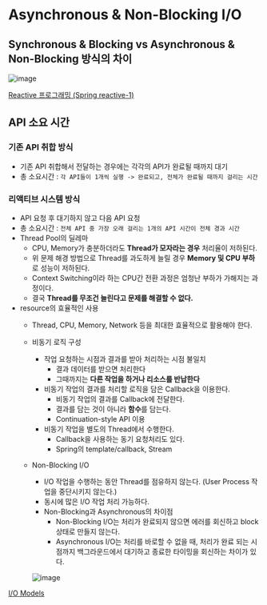 # Asynchronous & Non-Blocking I/O

## Synchronous & Blocking vs Asynchronous & Non-Blocking 방식의 차이
![image](https://user-images.githubusercontent.com/62865808/170989262-ea14ed17-86f2-4ce5-a016-14f1483dc5b2.png)

[Reactive 프로그래밍 (Spring reactive-1)](https://taes-k.github.io/2020/08/12/spring-reactive-1/)

## API 소요 시간

### 기존 API 취합 방식
* 기존 API 취합해서 전달하는 경우에는 각각의 API가 완료될 때까지 대기
* 총 소요시간 : `각 API들이 1개씩 실행 -> 완료되고, 전체가 완료될 때까지 걸리는 시간`
  
### 리액티브 시스템 방식
* API 요청 후 대기하지 않고 다음 API 요청
* 총 소요시간 : `전체 API 중 가장 오래 걸리는 1개의 API 시간이 전체 경과 시간`
* Thread Pool의 딜레마
  * CPU, Memory가 충분하더라도 **Thread가 모자라는 경우** 처리율이 저하된다.
  * 위 문제 해경 방법으로 Thread를 과도하게 늘릴 경우 **Memory 및 CPU 부하**로 성능이 저하된다.
  * Context Switching이라 하는 CPU간 전환 과정은 엄청난 부하가 가해지는 과정이다.
  * 결국 **Thread를 무조건 늘린다고 문제를 해결할 수 없다.**
* resource의 효율적인 사용
  * Thread, CPU, Memory, Network 등을 최대한 효율적으로 활용해야 한다.
  * 비동기 로직 구성
    * 작업 요청하는 시점과 결과를 받아 처리하는 시점 불일치
      * 결과 데이터를 받으면 처리한다
      * 그때까지는 **다른 작업을 하거나 리소스를 반납한다**
    * 비동기 작업의 결과를 처리할 로직을 담은 Callback을 이용한다.
      * 비동기 작업의 결과를 Callback에 전달한다.
      * 결과를 담는 것이 아니라 **함수**를 담는다.
      * Continuation-style API 이용
    * 비동기 작업을 별도의 Thread에서 수행한다.
      * Callback을 사용하는 동기 요청처리도 있다.
      * Spring의 template/callback, Stream
  * Non-Blocking I/O
    * I/O 작업을 수행하는 동안 Thread를 점유하지 않는다. (User Process 작업을 중단시키지 않는다.)
    * 동시에 많은 I/O 작업 처리 가능하다.
    * Non-Blocking과 Asynchronous의 차이점
      * Non-Blocking I/O는 처리가 완료되지 않으면 에러를 회신하고 block 상태로 만들지 않는다.
      * Asynchronous I/O는 처리를 바로할 수 없을 때, 처리가 완료 되는 시점까지 백그라운드에서 대기하고 종료한 타이밍을 회신하는 차이가 있다.
    
     ![image](https://user-images.githubusercontent.com/62865808/170993443-356daae9-9442-475b-8c97-b7af4cc7fcbf.png)
     
 [I/O Models](https://www.masterraghu.com/subjects/np/introduction/unix_network_programming_v1.3/ch06lev1sec2.html)
